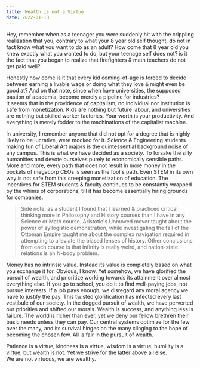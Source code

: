 ```yaml
---
title: Wealth is not a Virtue
date: 2022-01-13
---
```


Hey, remember when as a teenager you were suddenly hit with the crippling realization that you, contrary to what your 8 year old self thought, do not in fact know what you want to do as an adult? How come that 8 year old you knew exactly what you wanted to do, but your teenage self does not? is it the fact that you began to realize that firefighters & math teachers do not get paid well? 

Honestly how come is it that every kid coming-of-age is forced to decide between earning a livable wage or doing what they love & might even be good at? And on that note, since when have universities, the supposed bastion of academia, become merely a pipeline for industries?  
It seems that in the providence of capitalism, no individual nor institution is safe from monetization. Kids are nothing but future labour, and universities are nothing but skilled worker factories. Your worth is your productivity. And everything is merely fodder to the machinations of the capitalist machine.  

In university, I remember anyone that did not opt for a degree that is highly likely to be lucrative, were mocked for it. Science & Engineering students making fun of Liberal Art majors is the quintessential background noise of any campus. This is what we have decided as a society. To forsake the silly humanities and devote ourselves purely to economically sensible paths. More and more, every path that does not result in more money in the pockets of megacorp CEOs is seen as the fool's path. Even STEM in its own way is not safe from this creeping monetization of education. The incentives for STEM students & faculty continues to be constantly wrapped by the whims of corporations, till it has become essentially hiring grounds for companies.

> Side note: as a student I found that I learned & practiced critical thinking more in Philosophy and History courses than I have in any Science or Math course. Aristotle's Unmoved mover taught about the power of syllogistic demonstration, while investigating the fall of the Ottoman Empire taught me about the complex navigation required in attempting to alleviate the biased lenses of history. Other conclusions from each course is that infinity is really weird, and nation-state relations is an N-body problem.

Money has no intrinsic value. Instead its value is completely based on what you exchange it for. Obvious, I know. Yet somehow, we have glorified the pursuit of wealth, and prioritize working towards its attainment over almost everything else. If you go to school, you do it to find well-paying jobs, not pursue interests. If a job pays enough, we disregard any moral agency we have to justify the pay. This twisted glorification has infected every last vestibule of our society. In the dogged pursuit of wealth, we have perverted our priorities and shifted our morals. Wealth is success, and anything less is failure. The world is richer than ever, yet we deny our fellow brethren their basic needs unless they can pay. Our central systems optimize for the few over the many, and its survival hinges on the many clinging to the hope of becoming the chosen few. All is fair in the pursuit of wealth.

Patience is a virtue, kindness is a virtue, wisdom is a virtue, humility is a virtue, but wealth is not. Yet we strive for the latter above all else.  
We are not virtuous, we are wealthy.

